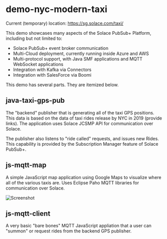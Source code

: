 # demo-nyc-modern-taxi

Current (temporary) location: https://sg.solace.com/taxi/

This demo showcases many aspects of the Solace PubSub+ Platform, including but not limited to:

 - Solace PubSub+ event broker communication
 - Multi-Cloud deployment, currently running inside Azure and AWS
 - Multi-protocol support, with Java SMF applications and MQTT WebSocket applications
 - Integration with Kafka via Connectors
 - Integration with SalesForce via Boomi

This demo has several parts.  They are itemized below.


## java-taxi-gps-pub

The "backend" publisher that is generating all of the taxi GPS positions.  This data is based on the data of taxi rides release by NYC in 2019 (provide links).  The application uses Solace JCSMP API for communication over Solace.

The publisher also listens to "ride called" requests, and issues new Rides. This capability is provided by the Subscription Manager feature of Solace PubSub+.



## js-mqtt-map

A simple JavaScript map application using Google Maps to visualize where all of the various taxis are. Uses Eclipse Paho MQTT libraries for communication over Solace.

![Screenshot](https://github.com/aaron-613/demo-nyc-modern-taxi/blob/master/map.jpg "Screenshott")

## js-mqtt-client

A very basic "bare bones" MQTT JavaScript appliation that a user can "summon" or request rides from the backend GPS publisher.




